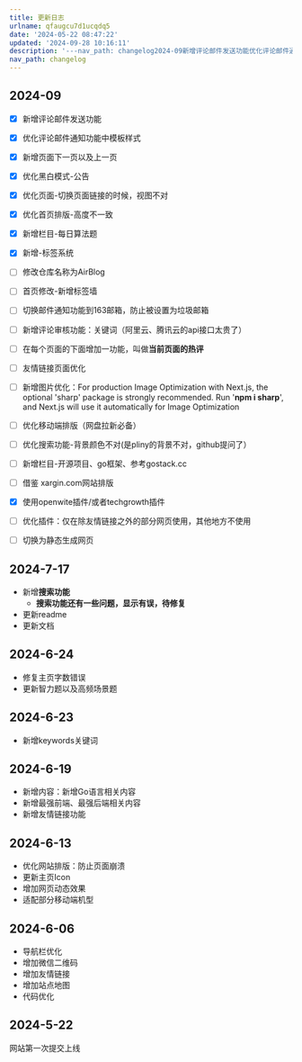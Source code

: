 ```yaml
---
title: 更新日志
urlname: qfaugcu7d1ucqdq5
date: '2024-05-22 08:47:22'
updated: '2024-09-28 10:16:11'
description: '---nav_path: changelog2024-09新增评论邮件发送功能优化评论邮件通知功能中模板样式新增页面下一页以及上一页优化黑白模式-公告优化页面-切换页面链接的时候，视图不对优化首页排版-高度不一致新增栏目-每日算法题新增-标签系统修改仓库名称为AirBlog首页修改-新增标签墙...'
nav_path: changelog
---
```

## 2024-09
- [x] 新增评论邮件发送功能
- [x] 优化评论邮件通知功能中模板样式
- [x] 新增页面下一页以及上一页
- [x] 优化黑白模式-公告
- [x] 优化页面-切换页面链接的时候，视图不对
- [x] 优化首页排版-高度不一致
- [x] 新增栏目-每日算法题
- [x] 新增-标签系统
- [ ] 修改仓库名称为AirBlog
- [ ] 首页修改-新增标签墙
- [ ] 切换邮件通知功能到163邮箱，防止被设置为垃圾邮箱
- [ ] 新增评论审核功能：关键词（阿里云、腾讯云的api接口太贵了）
- [ ] 在每个页面的下面增加一功能，叫做**当前页面的热评**
- [ ] 友情链接页面优化
- [ ] 新增图片优化：For production Image Optimization with Next.js, the optional 'sharp' package is strongly recommended. Run '**npm i sharp**', and Next.js will use it automatically for Image Optimization
- [ ] 优化移动端排版（网盘拉新必备）
- [ ] 优化搜索功能-背景颜色不对(是pliny的背景不对，github提问了）
- [ ] 新增栏目-开源项目、go框架、参考gostack.cc
- [ ] 借鉴 xargin.com网站排版
- [x] 使用openwite插件/或者techgrowth插件
- [ ] 优化插件：仅在除友情链接之外的部分网页使用，其他地方不使用
- [ ] 切换为静态生成网页



## 2024-7-17
+ 新增**搜索功能**
    - **搜索功能还有一些问题，显示有误，待修复**
+ 更新readme
+ 更新文档

## 2024-6-24
+ 修复主页字数错误
+ 更新智力题以及高频场景题

## 2024-6-23
+ 新增keywords关键词

## 2024-6-19
+ 新增内容：新增Go语言相关内容
+ 新增最强前端、最强后端相关内容
+ 新增友情链接功能

## 2024-6-13
+ 优化网站排版：防止页面崩溃
+ 更新主页Icon
+ 增加网页动态效果
+ 适配部分移动端机型



## 2024-6-06
+ 导航栏优化
+ 增加微信二维码
+ 增加友情链接
+ 增加站点地图
+ 代码优化

## 2024-5-22
网站第一次提交上线

